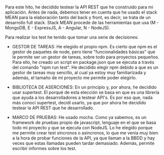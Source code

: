 Para este hito, he decidido testear la API REST que he construido para mi aplicación. Antes de nada, debemos tener en cuenta que he usado el stack MEAN para la elaboración tanto del back y front, es decir, se trata de un desarrollo full stack. Stack MEAN procede de las herramientas que usa (M - MongoDB, E - ExpressJS, A - Angular, N - NodeJS).

Para realizar los test he tenido que tomar una serie de decisiones:

- GESTOR DE TAREAS: He elegido el propio npm. Es cierto que npm es el gestor de paquetes de node, pero tiene "funcionalidades básicas" que le permite ser un gestor de tareas, sobre todo para proyectos pequeños. Para ello, he creado un script en package.json que se ejecuta a través del comando "npm run test". He decidido elegir npm debido a que es un gestor de tareas muy sencillo, al cual ya estoy muy familiarizada y además, el tamaño de mi proyecto me permite poder elegirlo.

- BIBLIOTECA DE ASERCIONES: En un principio y, por ahora, he decidido usar supertest. El porqué de esta elección se basa en que es una librería que ayuda a los desarrolladores a testear API's. Es por eso que, nada más conocí supertest, decidí usarlo, ya que por ahora he decidido testear la API REST que he desarrollado.

- MARCO DE PRUEBAS: He usado mocha. Como ya sabemos, es un framework de pruebas propio de javascript, lenguaje en el que se basa todo mi proyecto y que se ejecuta con NodeJS. Lo he elegido porque me permite crear test síncronos o asíncronos, lo que me venía muy bien a la hora de probar funciones de la API, ya que llaman a la BBDD y hay veces que estas llamadas pueden tardar demasiado. Además, permite escribir informes sobre los test.
